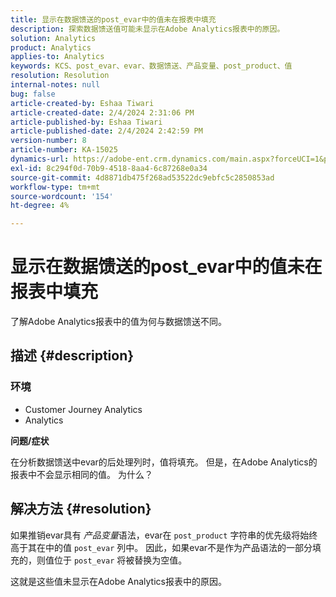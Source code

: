 ```yaml
---
title: 显示在数据馈送的post_evar中的值未在报表中填充
description: 探索数据馈送值可能未显示在Adobe Analytics报表中的原因。
solution: Analytics
product: Analytics
applies-to: Analytics
keywords: KCS、post_evar、evar、数据馈送、产品变量、post_product、值
resolution: Resolution
internal-notes: null
bug: false
article-created-by: Eshaa Tiwari
article-created-date: 2/4/2024 2:31:06 PM
article-published-by: Eshaa Tiwari
article-published-date: 2/4/2024 2:42:59 PM
version-number: 8
article-number: KA-15025
dynamics-url: https://adobe-ent.crm.dynamics.com/main.aspx?forceUCI=1&pagetype=entityrecord&etn=knowledgearticle&id=e1d92807-6ac3-ee11-9079-6045bd006295
exl-id: 8c294f0d-70b9-4518-8aa4-6c87268e0a34
source-git-commit: 4d8871db475f268ad53522dc9ebfc5c2850853ad
workflow-type: tm+mt
source-wordcount: '154'
ht-degree: 4%

---
```


# 显示在数据馈送的post_evar中的值未在报表中填充


了解Adobe Analytics报表中的值为何与数据馈送不同。

## 描述 {#description}


### <b>环境</b>

- Customer Journey Analytics
- Analytics


<b>问题/症状</b>

在分析数据馈送中evar的后处理列时，值将填充。 但是，在Adobe Analytics的报表中不会显示相同的值。 为什么？






## 解决方法 {#resolution}


如果推销evar具有 *产品变量*&#x200B;语法，evar在 `post_product` 字符串的优先级将始终高于其在中的值 `post_evar` 列中。 因此，如果evar不是作为产品语法的一部分填充的，则值位于 `post_evar` 将被替换为空值。

这就是这些值未显示在Adobe Analytics报表中的原因。
